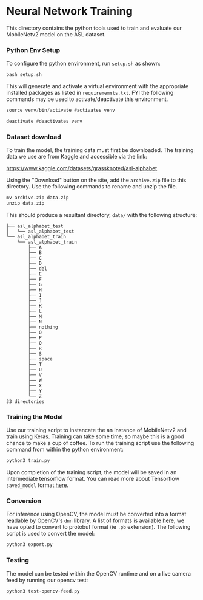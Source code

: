 # Neural Network Training

This directory contains the python tools used to train and evaluate our MobileNetv2 model on the ASL dataset.

### Python Env Setup

To configure the python environment, run `setup.sh` as shown:

```asm
bash setup.sh
```

This will generate and activate a virtual environment with the appropriate installed packages as listed in `requirememnts.txt`. FYI the following commands may be used to activate/deactivate this environment.

```asm
source venv/bin/activate #activates venv

deactivate #deactivates venv
```

### Dataset download

To train the model, the training data must first be downloaded. The training data we use are from Kaggle and accessible via the link: 

https://www.kaggle.com/datasets/grassknoted/asl-alphabet

Using the "Download" button on the site, add the `archive.zip` file to this directory. Use the following commands to rename and unzip the file.

```asm
mv archive.zip data.zip 
unzip data.zip 
```

This should produce a resultant directory, `data/` with the following structure:

```
├── asl_alphabet_test
│   └── asl_alphabet_test
└── asl_alphabet_train
    └── asl_alphabet_train
        ├── A
        ├── B
        ├── C
        ├── D
        ├── del
        ├── E
        ├── F
        ├── G
        ├── H
        ├── I
        ├── J
        ├── K
        ├── L
        ├── M
        ├── N
        ├── nothing
        ├── O
        ├── P
        ├── Q
        ├── R
        ├── S
        ├── space
        ├── T
        ├── U
        ├── V
        ├── W
        ├── X
        ├── Y
        └── Z
33 directories
```
### Training the Model

Use our training script to instancate the an instance of MobileNetv2 and train using Keras. Training can take some time, so maybe this is a good chance to make a cup of coffee. To run the training script use the following command from within the python environment:

```asm
python3 train.py 
```

Upon completion of the training script, the model will be saved in an intermediate tensorflow format. You can read more about Tensorflow `saved_model` format [here](https://www.tensorflow.org/guide/saved_model). 

### Conversion

For inference using OpenCV, the model must be converted into a format readable by OpenCV's `dnn` library. A list of formats is available [here](), we have opted to convert to protobuf format (ie `.pb` extension). The following script is used to convert the model:

```asm
python3 export.py
```

### Testing

The model can be tested within the OpenCV runtime and on a live camera feed by running our opencv test:
```asm
python3 test-opencv-feed.py
```
